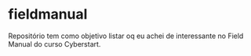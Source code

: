 # fieldmanual
Repositório tem como objetivo listar oq eu achei de interessante no Field Manual do curso Cyberstart.
